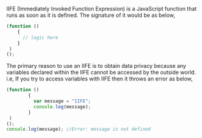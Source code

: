 
 IIFE (Immediately Invoked Function Expression) is a JavaScript function that runs as soon as it is defined. The signature of it would be as below,

 ```javascript
 (function ()
     {
       // logic here
     }
  )
 ();
 ```

 The primary reason to use an IIFE is to obtain data privacy because any variables declared within the IIFE cannot be accessed by the outside world. i.e, If you try to access variables with IIFE then it throws an error as below,

 ```javascript
 (function ()
         {
           var message = "IIFE";
           console.log(message);
         }
  )
 ();
 console.log(message); //Error: message is not defined
 ```
